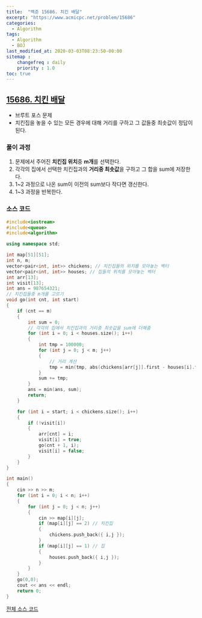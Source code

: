```yaml
---
title:  "백준 15686. 치킨 배달"
excerpt: "https://www.acmicpc.net/problem/15686"
categories:
  - Algorithm
tags:
  - Algorithm
  - BOJ
last_modified_at: 2020-03-03T08:23:50-00:00
sitemap :
    changefreq : daily
    priority : 1.0
toc: true
---
```


## [15686. 치킨 배달](https://www.acmicpc.net/problem/15686)
- 브루트 포스 문제
- 치킨집을 놓을 수 있는 모든 경우에 대해 거리를 구하고 그 값들중 최솟값이 정답이 된다.

### 풀이 과정
1. 문제에서 주어진 **치킨집 위치**중 **m개**를 선택한다.
2. 각각의 집에서 선택한 치킨집과의 **거리중 최솟값**을 구하고 그 합을 sum에 저장한다.
3. 1~2 과정으로 나온 sum이 이전의 sum보다 작다면 갱신한다.
4. 1~3 과정을 반복한다.

### 소스 코드
```cpp
#include<iostream>
#include<queue>
#include<algorithm>

using namespace std;

int map[51][51];
int n, m;
vector<pair<int, int>> chickens; // 치킨집들의 위치를 모아놓는 벡터
vector<pair<int, int>> houses; // 집들의 위치를 모아놓는 벡터
int arr[13];
int visit[13];
int ans = 987654321;
// 치킨집들중 m개를 고르기
void go(int cnt, int start)
{
    if (cnt == m)
    {
        int sum = 0;
        // 각각의 집에서 치킨집과의 거리중 최솟값을 sum에 더해줌
        for (int i = 0; i < houses.size(); i++)
        {
            int tmp = 100000;
            for (int j = 0; j < m; j++)
            {
                // 거리 계산
                tmp = min(tmp, abs(chickens[arr[j]].first - houses[i].first) + abs(chickens[arr[j]].second - houses[i].second));
            }
            sum += tmp;
        }
        ans = min(ans, sum);
        return;
    }

    for (int i = start; i < chickens.size(); i++)
    {
        if (!visit[i])
        {
            arr[cnt] = i;
            visit[i] = true;
            go(cnt + 1, i);
            visit[i] = false;
        }
    }
}

int main()
{
    cin >> n >> m;
    for (int i = 0; i < n; i++)
    {
        for (int j = 0; j < n; j++)
        {
            cin >> map[i][j];
            if (map[i][j] == 2) // 치킨집
            {
                chickens.push_back({ i,j });
            }
            if (map[i][j] == 1) // 집
            {
                houses.push_back({ i,j });
            }
        }
    }
    go(0,0);
    cout << ans << endl;
    return 0;
}
```

[전체 소스 코드](https://github.com/tdm1223/Algorithm/blob/master/acmicpc.net/15686.cpp)